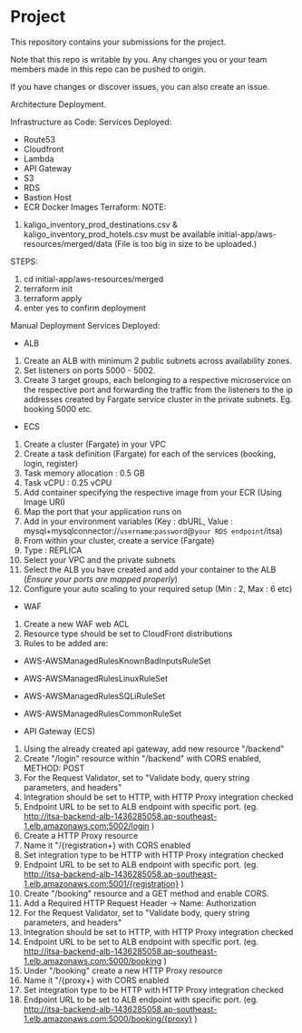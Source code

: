 # Project
This repository contains your submissions for the project.

Note that this repo is writable by you. Any changes you or your team members made in this repo can be pushed to origin.

If you have changes or discover issues, you can also create an issue.


Architecture Deployment.

Infrastructure as Code:
Services Deployed:
- Route53
- Cloudfront
- Lambda
- API Gateway
- S3
- RDS
- Bastion Host
- ECR Docker Images
Terraform:
NOTE:
1. kaligo_inventory_prod_destinations.csv & kaligo_inventory_prod_hotels.csv must be available initial-app/aws-resources/merged/data (File is too big in size to be uploaded.)

STEPS:
1. cd initial-app/aws-resources/merged
2. terraform init
3. terraform apply
4. enter yes to confirm deployment


Manual Deployment
Services Deployed:
- ALB
1. Create an ALB with minimum 2 public subnets across availability zones.
2. Set listeners on ports 5000 - 5002.
3. Create 3 target groups, each belonging to a respective microservice on the respective port and forwarding the traffic from the listeners to the ip addresses created by Fargate service cluster in the private subnets. Eg. booking 5000 etc.

- ECS
1. Create a cluster (Fargate) in your VPC
2. Create a task definition (Fargate) for each of the services (booking, login, register)
  1. Task memory allocation : 0.5 GB
  2. Task vCPU              : 0.25 vCPU
  3. Add container specifying the respective image from your ECR (Using Image URI)
  4. Map the port that your application runs on
  5. Add in your environment variables (Key : dbURL, Value : mysql+mysqlconnector://`username`:`password`@`your RDS endpoint`/itsa)
3. From within your cluster, create a service (Fargate)
  1. Type : REPLICA
  2. Select your VPC and the private subnets
  3. Select the ALB you have created and add your container to the ALB (*Ensure your ports are mapped properly*)
  4. Configure your auto scaling to your required setup (Min : 2, Max : 6 etc)

- WAF
1. Create a new WAF web ACL
2. Resource type should be set to CloudFront distributions
3. Rules to be added are:
  - AWS-AWSManagedRulesKnownBadInputsRuleSet
  - AWS-AWSManagedRulesLinuxRuleSet
  - AWS-AWSManagedRulesSQLiRuleSet
  - AWS-AWSManagedRulesCommonRuleSet

- API Gateway (ECS)
1. Using the already created api gateway, add new resource "/backend"
2. Create "/login" resource within "/backend" with CORS enabled, METHOD: POST
  1. For the Request Validator, set to "Validate body, query string parameters, and headers"
  2. Integration should be set to HTTP, with HTTP Proxy integration checked
  3. Endpoint URL to be set to ALB endpoint with specific port. (eg. http://itsa-backend-alb-1436285058.ap-southeast-1.elb.amazonaws.com:5002/login )
3. Create a HTTP Proxy resource
  1. Name it "/{registration+} with CORS enabled
  2. Set integration type to be HTTP with HTTP Proxy integration checked
  3. Endpoint URL to be set to ALB endpoint with specific port. (eg. http://itsa-backend-alb-1436285058.ap-southeast-1.elb.amazonaws.com:5001/{registration} )
4. Create "/booking" resource and a GET method and enable CORS.
  1. Add a Required HTTP Request Header -> Name: Authorization
  2. For the Request Validator, set to "Validate body, query string parameters, and headers"
  3. Integration should be set to HTTP, with HTTP Proxy integration checked
  4. Endpoint URL to be set to ALB endpoint with specific port. (eg. http://itsa-backend-alb-1436285058.ap-southeast-1.elb.amazonaws.com:5000/booking )
5. Under "/booking" create a new HTTP Proxy resource
  1. Name it "/{proxy+} with CORS enabled
  2. Set integration type to be HTTP with HTTP Proxy integration checked
  3. Endpoint URL to be set to ALB endpoint with specific port. (eg. http://itsa-backend-alb-1436285058.ap-southeast-1.elb.amazonaws.com:5000/booking/{proxy} )
